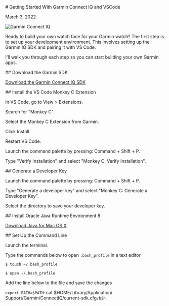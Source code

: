 <section>
# Getting Started With Garmin Connect IQ and VSCode

March 3, 2022

![Garmin Connect IQ](https://res.cloudinary.com/dccqw6mij/image/upload/v1646323780/l0signwtigkdpgyfkwfl.png)

Ready to build your own watch face for your Garmin watch? The first step is to set up your development environment. This involves setting up the Garmin IQ SDK and pairing it with VS Code.

I'll walk you through each step so you can start building your own Garmin apps.

</section>

<section>
## Download the Garmin SDK

[Download the Garmin Connect IQ SDK](https://developer.garmin.com/connect-iq/sdk/)

</section>

<section>
## Install the VS Code Monkey C Extension

In VS Code, go to View > Extensions.

Search for "Monkey C".

Select the Monkey C Extension from Garmin.

Click Install.

Restart VS Code.

Launch the command palette by pressing: Command + Shift + P.

Type "Verify Installation" and select "Monkey C: Verify Installation".

 </section>

 <section>
## Generate a Developer Key

Launch the command palette by pressing: Command + Shift + P.

Type "Generate a developer key" and select "Monkey C: Generate a Developer Key".

Select the directory to save your developer key.

 </section>

 <section>
## Install Oracle Java Runtime Environment 8

[Download Java for Mac OS X](https://java.com/en/download/)

 </section>

 <section>
## Set Up the Command Line

Launch the terminal.

Type the commands below to open `.bash_profile` in a text editor

`$ touch ~/.bash_profile`

`$ open ~/.bash_profile`

Add the line below to the file and save the changes

`export PATH=$PATH:`cat $HOME/Library/Application\ Support/Garmin/ConnectIQ/current-sdk.cfg`/bin`

 </section>

<!-- ## To be continued ... -->
